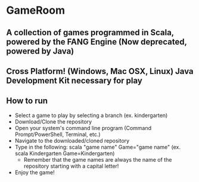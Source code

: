 # GameRoom
## A collection of games programmed in Scala, powered by the FANG Engine (Now deprecated, powered by Java)
## Cross Platform! (Windows, Mac OSX, Linux) Java Development Kit necessary for play

## How to run
- Select a game to play by selecting a branch (ex. kindergarten)
- Download/Clone the repository
- Open your system's command line program (Command Prompt/PowerShell, Terminal, etc.)
- Navigate to the downloaded/cloned repository
- Type in the following: scala "game name" Game="game name" (ex. scala Kindergarten Game=Kindergarten)
	- Remember that the game names are always the name of the repository starting with a capital letter!
- Enjoy the game!
